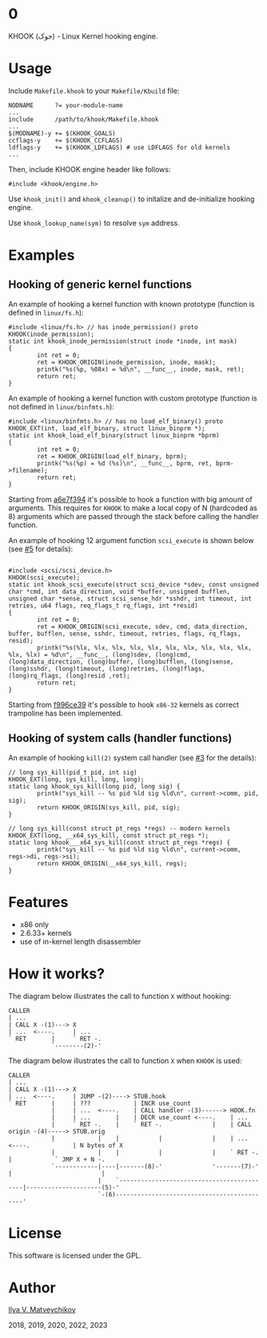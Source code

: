 # 0

KHOOK (خوک) - Linux Kernel hooking engine.

# Usage

Include `Makefile.khook` to your `Makefile/Kbuild` file:
~~~
NODNAME      ?= your-module-name
...
include      /path/to/khook/Makefile.khook
...
$(MODNAME)-y += $(KHOOK_GOALS)
ccflags-y    += $(KHOOK_CCFLAGS)
ldflags-y    += $(KHOOK_LDFLAGS) # use LDFLAGS for old kernels
...
~~~

Then, include KHOOK engine header like follows:
~~~
#include <khook/engine.h>
~~~

Use `khook_init()` and `khook_cleanup()` to initalize and de-initialize hooking engine.

Use `khook_lookup_name(sym)` to resolve `sym` address.

# Examples

## Hooking of generic kernel functions 

An example of hooking a kernel function with known prototype (function is defined in `linux/fs.h`):
~~~
#include <linux/fs.h> // has inode_permission() proto
KHOOK(inode_permission);
static int khook_inode_permission(struct inode *inode, int mask)
{
        int ret = 0;
        ret = KHOOK_ORIGIN(inode_permission, inode, mask);
        printk("%s(%p, %08x) = %d\n", __func__, inode, mask, ret);
        return ret;
}
~~~

An example of hooking a kernel function with custom prototype (function is not defined in `linux/binfmts.h`):
~~~
#include <linux/binfmts.h> // has no load_elf_binary() proto
KHOOK_EXT(int, load_elf_binary, struct linux_binprm *);
static int khook_load_elf_binary(struct linux_binprm *bprm)
{
        int ret = 0;
        ret = KHOOK_ORIGIN(load_elf_binary, bprm);
        printk("%s(%p) = %d (%s)\n", __func__, bprm, ret, bprm->filename);
        return ret;
}
~~~

Starting from [a6e7f394](https://github.com/milabs/khook/commit/a6e7f3945a4eebb811818f62bd2cf2ea50f609c0) it's possible to hook a function with big amount of arguments. This requires for `KHOOK` to make a local copy of N (hardcoded as 8) arguments which are passed through the stack before calling the handler function.

An example of hooking 12 argument function `scsi_execute` is shown below (see [#5](/../../issues/5) for details):

~~~

#include <scsi/scsi_device.h>
KHOOK(scsi_execute);
static int khook_scsi_execute(struct scsi_device *sdev, const unsigned char *cmd, int data_direction, void *buffer, unsigned bufflen, unsigned char *sense, struct scsi_sense_hdr *sshdr, int timeout, int retries, u64 flags, req_flags_t rq_flags, int *resid)
{
        int ret = 0;
        ret = KHOOK_ORIGIN(scsi_execute, sdev, cmd, data_direction, buffer, bufflen, sense, sshdr, timeout, retries, flags, rq_flags, resid);
        printk("%s(%lx, %lx, %lx, %lx, %lx, %lx, %lx, %lx, %lx, %lx, %lx, %lx) = %d\n", __func__, (long)sdev, (long)cmd, (long)data_direction, (long)buffer, (long)bufflen, (long)sense, (long)sshdr, (long)timeout, (long)retries, (long)flags, (long)rq_flags, (long)resid ,ret);
        return ret;
}

~~~

Starting from [f996ce39](https://github.com/milabs/khook/commit/f996ce39fbcb70ed3e6565808b2b76afe6b5e8ff) it's possible to hook `x86-32` kernels as correct trampoline has been implemented.

## Hooking of system calls (handler functions)

An example of hooking `kill(2)` system call handler (see [#3](/../../issues/3) for the details):
~~~
// long sys_kill(pid_t pid, int sig)
KHOOK_EXT(long, sys_kill, long, long);
static long khook_sys_kill(long pid, long sig) {
        printk("sys_kill -- %s pid %ld sig %ld\n", current->comm, pid, sig);
        return KHOOK_ORIGIN(sys_kill, pid, sig);
}

// long sys_kill(const struct pt_regs *regs) -- modern kernels
KHOOK_EXT(long, __x64_sys_kill, const struct pt_regs *);
static long khook___x64_sys_kill(const struct pt_regs *regs) {
        printk("sys_kill -- %s pid %ld sig %ld\n", current->comm, regs->di, regs->si);
        return KHOOK_ORIGIN(__x64_sys_kill, regs);
}
~~~

# Features

- x86 only
- 2.6.33+ kernels
- use of in-kernel length disassembler

# How it works?

The diagram below illustrates the call to function `X` without hooking:

~~~
CALLER
| ...
| CALL X -(1)---> X
| ...  <----.     | ...
` RET       |     ` RET -.
            `--------(2)-'
~~~

The diagram below illustrates the call to function `X` when `KHOOK` is used:

~~~
CALLER
| ...
| CALL X -(1)---> X
| ...  <----.     | JUMP -(2)----> STUB.hook
` RET       |     | ???            | INCR use_count
            |     | ...  <----.    | CALL handler -(3)------> HOOK.fn
            |     | ...       |    | DECR use_count <----.    | ...
            |     ` RET -.    |    ` RET -.              |    | CALL origin -(4)-----> STUB.orig
            |            |    |           |              |    | ...  <----.            | N bytes of X
            |            |    |           |              |    ` RET -.    |            ` JMP X + N -.
            `------------|----|-------(8)-'              '-------(7)-'    |                         |
                         |    `-------------------------------------------|---------------------(5)-'
                         `-(6)--------------------------------------------'
~~~

# License

This software is licensed under the GPL.

# Author

[Ilya V. Matveychikov](https://github.com/milabs)

2018, 2019, 2020, 2022, 2023
